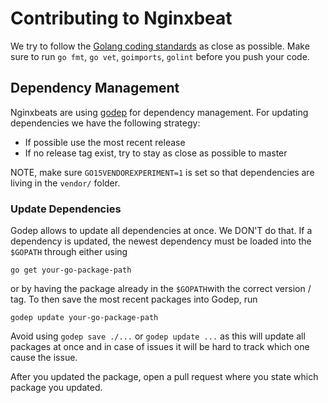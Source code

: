 # Contributing to Nginxbeat

We try to follow the [Golang coding standards](https://github.com/golang/go/wiki/CodeReviewComments) as close as possible.
Make sure to run `go fmt`, `go vet`, `goimports`, `golint` before you push your code.


## Dependency Management

Nginxbeats are using [godep](https://github.com/tools/godep) for dependency management.
For updating dependencies we have the following strategy:

* If possible use the most recent release
* If no release tag exist, try to stay as close as possible to master

NOTE, make sure `GO15VENDOREXPERIMENT=1` is set so that dependencies are living in the `vendor/` folder.


### Update Dependencies

Godep allows to update all dependencies at once. We DON'T do that. If a dependency
is updated, the newest dependency must be loaded into the `$GOPATH` through either
using

`go get your-go-package-path`

or by having the package already in the `$GOPATH`with the correct version / tag.
To then save the most recent packages into Godep, run

`godep update your-go-package-path`

Avoid using `godep save ./...` or `godep update ...` as this will update all packages at
once and in case of issues it will be hard to track which one cause the issue.

After you updated the package, open a pull request where you state which package
you updated.
